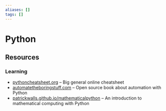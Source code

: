 ```yaml
---
aliases: []
tags: []
---
```


# Python

## Resources

### Learning

- [pythoncheatsheet.org](https://pythoncheatsheet.org/) – Big general online cheatsheet
- [automatetheboringstuff.com](https://automatetheboringstuff.com) – Open source book about automation with Python
- [patrickwalls.github.io/mathematicalpython](https://patrickwalls.github.io/mathematicalpython/) – An introduction to mathematical computing with Python